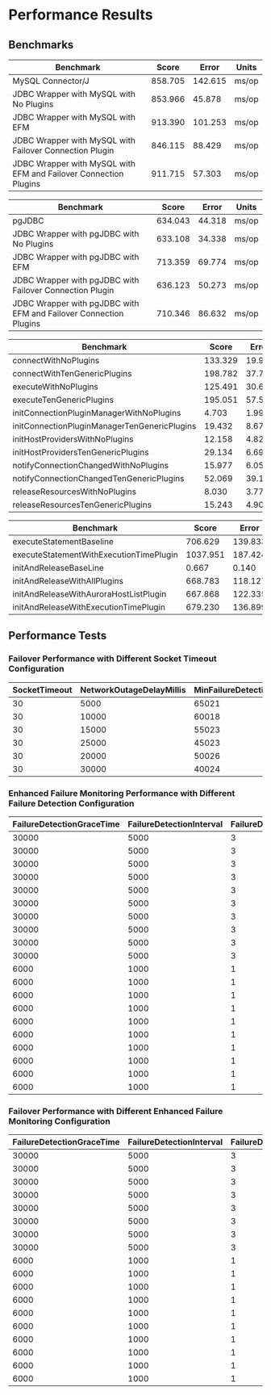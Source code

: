 # Performance Results

## Benchmarks
| Benchmark                                                         | Score    | Error   | Units |
|-------------------------------------------------------------------|----------|---------|-------|
| MySQL Connector/J                                                 | 858.705  | 142.615 | ms/op |
| JDBC Wrapper with MySQL with No Plugins                           | 853.966  | 45.878  | ms/op |
| JDBC Wrapper with MySQL with EFM                                  | 913.390  | 101.253 | ms/op |
| JDBC Wrapper with MySQL with Failover Connection Plugin           | 846.115  | 88.429  | ms/op |
| JDBC Wrapper with MySQL with EFM and Failover Connection Plugins  | 911.715  | 57.303  | ms/op |

| Benchmark                                                         | Score    | Error   | Units |
|-------------------------------------------------------------------|----------|---------|-------|
| pgJDBC                                                            | 634.043  | 44.318  | ms/op |
| JDBC Wrapper with pgJDBC with No Plugins                          | 633.108  | 34.338  | ms/op |
| JDBC Wrapper with pgJDBC with EFM                                 | 713.359  | 69.774  | ms/op |
| JDBC Wrapper with pgJDBC with Failover Connection Plugin          | 636.123  | 50.273  | ms/op |
| JDBC Wrapper with pgJDBC with EFM and Failover Connection Plugins | 710.346  | 86.632  | ms/op |

| Benchmark                                    | Score   | Error  | Units |
|----------------------------------------------|---------|--------|-------|
| connectWithNoPlugins                         | 133.329 | 19.982 | us/op |
| connectWithTenGenericPlugins                 | 198.782 | 37.724 | us/op |
| executeWithNoPlugins                         | 125.491 | 30.625 | us/op |
| executeTenGenericPlugins                     | 195.051 | 57.536 | us/op |
| initConnectionPluginManagerWithNoPlugins     | 4.703   | 1.993  | us/op |
| initConnectionPluginManagerTenGenericPlugins | 19.432  | 8.678  | us/op |
| initHostProvidersWithNoPlugins               | 12.158  | 4.820  | us/op |
| initHostProvidersTenGenericPlugins           | 29.134  | 6.694  | us/op |
| notifyConnectionChangedWithNoPlugins         | 15.977  | 6.057  | us/op |
| notifyConnectionChangedTenGenericPlugins     | 52.069  | 39.199 | us/op |
| releaseResourcesWithNoPlugins                | 8.030   | 3.776  | us/op |
| releaseResourcesTenGenericPlugins            | 15.243  | 4.906  | us/op |

| Benchmark                                                 | Score    | Error   | Units |
|-----------------------------------------------------------|----------|---------|-------|
| executeStatementBaseline                                  | 706.629  | 139.833 | us/op |
| executeStatementWithExecutionTimePlugin                   | 1037.951 | 187.424 | us/op |
| initAndReleaseBaseLine                                    | 0.667    | 0.140   | us/op |
| initAndReleaseWithAllPlugins                              | 668.783  | 118.127 | us/op |
| initAndReleaseWithAuroraHostListPlugin                    | 667.868  | 122.335 | us/op |
| initAndReleaseWithExecutionTimePlugin                     | 679.230  | 136.899 | us/op |

## Performance Tests

### Failover Performance with Different Socket Timeout Configuration

| SocketTimeout | NetworkOutageDelayMillis | MinFailureDetectionTimeMillis | MaxFailureDetectionTimeMillis | AvgFailureDetectionTimeMillis |
|---------------|--------------------------|-------------------------------|-------------------------------|-------------------------------|
| 30            | 5000                     | 65021                         | 65029                         | 65025                         |
| 30            | 10000                    | 60018                         | 60029                         | 60025                         |
| 30            | 15000                    | 55023                         | 55028                         | 55027                         |
| 30            | 25000                    | 45023                         | 45027                         | 45026                         |
| 30            | 20000                    | 50026                         | 50029                         | 50027                         |
| 30            | 30000                    | 40024                         | 40028                         | 40027                         |

### Enhanced Failure Monitoring Performance with Different Failure Detection Configuration

| FailureDetectionGraceTime | FailureDetectionInterval | FailureDetectionCount | NetworkOutageDelayMillis | MinFailureDetectionTimeMillis | MaxFailureDetectionTimeMillis | AvgFailureDetectionTimeMillis |
|---------------------------|--------------------------|-----------------------|--------------------------|-------------------------------|-------------------------------|-------------------------------|
| 30000                     | 5000                     | 3                     | 5000                     | 41109                         | 41114                         | 41111                         |
| 30000                     | 5000                     | 3                     | 10000                    | 36108                         | 36112                         | 36110                         |
| 30000                     | 5000                     | 3                     | 15000                    | 31109                         | 31111                         | 31110                         |
| 30000                     | 5000                     | 3                     | 20000                    | 26108                         | 26111                         | 26109                         |
| 30000                     | 5000                     | 3                     | 25000                    | 21107                         | 21110                         | 21109                         |
| 30000                     | 5000                     | 3                     | 30000                    | 16108                         | 16111                         | 16109                         |
| 30000                     | 5000                     | 3                     | 35000                    | 16109                         | 16111                         | 16110                         |
| 30000                     | 5000                     | 3                     | 40000                    | 16110                         | 16114                         | 16112                         |
| 30000                     | 5000                     | 3                     | 50000                    | 16109                         | 16114                         | 16112                         |
| 30000                     | 5000                     | 3                     | 60000                    | 16115                         | 16119                         | 16117                         |
| 6000                      | 1000                     | 1                     | 1000                     | 5106                          | 5110                          | 5108                          |
| 6000                      | 1000                     | 1                     | 2000                     | 4108                          | 4111                          | 4109                          |
| 6000                      | 1000                     | 1                     | 3000                     | 3107                          | 3109                          | 3108                          |
| 6000                      | 1000                     | 1                     | 4000                     | 2106                          | 2111                          | 2107                          |
| 6000                      | 1000                     | 1                     | 5000                     | 1105                          | 1107                          | 1106                          |
| 6000                      | 1000                     | 1                     | 6000                     | 1101                          | 1107                          | 1105                          |
| 6000                      | 1000                     | 1                     | 7000                     | 1105                          | 1112                          | 1107                          |
| 6000                      | 1000                     | 1                     | 8000                     | 1107                          | 1109                          | 1108                          |
| 6000                      | 1000                     | 1                     | 9000                     | 1106                          | 1111                          | 1109                          |
| 6000                      | 1000                     | 1                     | 10000                    | 1109                          | 1114                          | 1111                          |

### Failover Performance with Different Enhanced Failure Monitoring Configuration

| FailureDetectionGraceTime | FailureDetectionInterval | FailureDetectionCount | NetworkOutageDelayMillis | MinFailureDetectionTimeMillis | MaxFailureDetectionTimeMillis | AvgFailureDetectionTimeMillis |
|---------------------------|--------------------------|-----------------------|--------------------------|-------------------------------|-------------------------------|-------------------------------|
| 30000                     | 5000                     | 3                     | 5000                     | 36000                         | 36002                         | 36001                         |
| 30000                     | 5000                     | 3                     | 10000                    | 31000                         | 31001                         | 31000                         |
| 30000                     | 5000                     | 3                     | 15000                    | 26000                         | 26001                         | 26000                         |
| 30000                     | 5000                     | 3                     | 20000                    | 21000                         | 21002                         | 21001                         |
| 30000                     | 5000                     | 3                     | 25000                    | 15999                         | 16001                         | 16001                         |
| 30000                     | 5000                     | 3                     | 30000                    | 11000                         | 11001                         | 11001                         |
| 30000                     | 5000                     | 3                     | 35000                    | 5996                          | 6005                          | 6000                          |
| 30000                     | 5000                     | 3                     | 40000                    | 1000                          | 1001                          | 1000                          |
| 6000                      | 1000                     | 1                     | 1000                     | 39996                         | 40001                         | 39999                         |
| 6000                      | 1000                     | 1                     | 2000                     | 38999                         | 39001                         | 39000                         |
| 6000                      | 1000                     | 1                     | 3000                     | 37999                         | 38001                         | 38000                         |
| 6000                      | 1000                     | 1                     | 4000                     | 36999                         | 37001                         | 37000                         |
| 6000                      | 1000                     | 1                     | 5000                     | 36000                         | 36001                         | 36001                         |
| 6000                      | 1000                     | 1                     | 6000                     | 35000                         | 35002                         | 35001                         |
| 6000                      | 1000                     | 1                     | 7000                     | 34000                         | 34001                         | 34000                         |
| 6000                      | 1000                     | 1                     | 8000                     | 32999                         | 33002                         | 33000                         |
| 6000                      | 1000                     | 1                     | 9000                     | 32000                         | 32002                         | 32001                         |
| 6000                      | 1000                     | 1                     | 10000                    | 31001                         | 31001                         | 31001                         |
